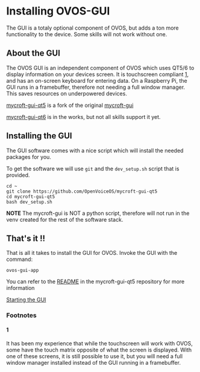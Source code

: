 # Installing OVOS-GUI
The GUI is a totaly optional component of OVOS, but adds a ton more functionality to the device.  Some skills will not work without one.

## About the GUI
The OVOS GUI is an independent component of OVOS which uses QT5/6 to display information on your devices screen.  It is touchscreen compliant [1](#Footnotes#1), and has an on-screen keyboard for entering data.  On a Raspberry Pi, the GUI runs in a framebuffer, therefore not needing a full window manager.  This saves resources on underpowered devices.

[mycroft-gui-qt5](https://github.com/OpenVoiceOS/mycroft-gui-qt5) is a fork of the original [mycroft-gui](https://github.com/MycroftAI/mycroft-gui)

[mycroft-gui-qt6](https://github.com/OpenVoiceOS/mycroft-gui-qt6) is in the works, but not all skills support it yet.

## Installing the GUI

The GUI software comes with a nice script which will install the needed packages for you.

To get the software we will use `git` and the `dev_setup.sh` script that is provided.

```
cd ~
git clone https://github.com/OpenVoiceOS/mycroft-gui-qt5
cd mycroft-gui-qt5
bash dev_setup.sh
```

**NOTE** The mycroft-gui is NOT a python script, therefore will not run in the venv created for the rest of the software stack.

## That's it !!
That is all it takes to install the GUI for OVOS.  Invoke the GUI with the command:

`ovos-gui-app`

You can refer to the [README](https://github.com/OpenVoiceOS/mycroft-gui-qt5/blob/dev/README.md) in the mycroft-gui-qt5 repository for more information

[Starting the GUI](starting_modules.md#gui)

### Footnotes

#### 1
It has been my experience that while the touchscreen will work with OVOS, some have the touch matrix opposite of what the screen is displayed.  With one of these screens, it is still possible to use it, but you will need a full window manager installed instead of the GUI running in a framebuffer.
